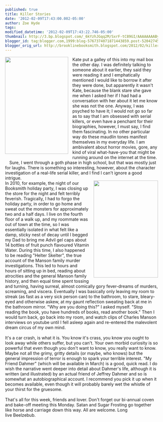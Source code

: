 ```yaml
---
published: true
title: Killer Stories
date: '2012-02-09T17:43:00.002-05:00'
author: Zoe Hyde
tags: 
modified_datetime: '2012-02-09T17:43:22.746-05:00'
thumbnail: http://3.bp.blogspot.com/_6kYzhJGqq2M/SxrF-tC89GI/AAAAAAAAByo/xwi-q6iu8fM/s72-c/Helter+Skelter.jpg
blogger_id: tag:blogger.com,1999:blog-5767374071871443859.post-5204274533121731337
blogger_orig_url: http://brooklinebooksmith.blogspot.com/2012/02/killer-stories.html
---
```


<div class="separator" style="border-bottom: medium none; border-left: medium none; border-right: medium none; border-top: medium none; clear: both; text-align: left;"><a href="http://www.derfcity.com/images/store/MFDfinalcov_sm.jpg" imageanchor="1" style="clear: left; cssfloat: left; float: left; margin-bottom: 1em; margin-right: 1em;"><img border="0" height="320" src="http://www.derfcity.com/images/store/MFDfinalcov_sm.jpg" width="208" /></a><a href="http://www.derfcity.com/images/store/MFDfinalcov_sm.jpg" imageanchor="1" style="clear: left; float: left; margin-bottom: 1em; margin-right: 1em;"> </a>Kate put a galley of this into my mail box the other day. I was definitely talking to someone about it earlier, they said they were reading it and I emphatically mentioned I would like to borrow it after they were done, but apparently it wasn't Kate, because the blank stare she gave me when I asked her if I had had a conversation with her about it let me know she was not the one. Anyway, I was psyched to have it; I would not go so far as to say that I am obsessed with serial killers, or even have a penchant for their biographies, however, I must say, I find them fascinating. In no other particular way do these maudlin tones manifest themselves in my everyday life. I am ambivalent about horror movies, gore, any kind of viral what-have-you that might be running around on the internet at the time. Sure, I went through a goth phase in high school, but that was mostly just for laughs. There is something so interesting, however, about the character investigation of a real-life serial killer, and I find I can't ignore a good intrigue. </div><div style="border-bottom: medium none; border-left: medium none; border-right: medium none; border-top: medium none; clear: both; text-align: left;"><a href="http://3.bp.blogspot.com/_6kYzhJGqq2M/SxrF-tC89GI/AAAAAAAAByo/xwi-q6iu8fM/s400/Helter+Skelter.jpg" imageanchor="1" style="clear: right; cssfloat: right; float: right; margin-bottom: 1em; margin-left: 1em;"><img border="0" height="320" src="http://3.bp.blogspot.com/_6kYzhJGqq2M/SxrF-tC89GI/AAAAAAAAByo/xwi-q6iu8fM/s320/Helter+Skelter.jpg" width="212" /></a>In 2010, for example, the night of our Booksmith holiday party, I was closing up the store for the night and felt terribly feverish. Tragically, I had to forgo the holiday party, in order to go home and sweat out the monsters for approximately two and a half days. I live on the fourth floor of a walk up, and my roommate was out of town at the time, so I was essentially isolated in what felt like a damp, sticky nest of decay until I begged my Dad to bring me Advil gel caps about 14 bottles of fruit punch flavoured Vitamin Water. During this time, I also happened to be reading "Helter Skelter", the true account of the Manson family murder investigations. This led to hours and hours of sitting up in bed, reading about atrocities and the general Manson family history, and then equal time spent tossing and turning, having surreal, almost comically gory fever-dreams of murders, screaming, and viscera. Eventually I was basically only leaving my room&nbsp;to streak (as fast as a very sick person can) to the bathroom, to stare, bleary-eyed and otherwise askew, at my gaunt reflection sweating back at me in the bathroom mirror. "Why are you doing this?" I asked myself. "Stop reading the book, you have hundreds of books, read another book." Then I would turn back, go back into my room, and watch clips of Charles Manson interviews on youtube until I fell asleep again and re-entered the malevolent dream circus of my own mind. </div><div style="border-bottom: medium none; border-left: medium none; border-right: medium none; border-top: medium none; clear: both; text-align: left;"><br /></div><div style="border-bottom: medium none; border-left: medium none; border-right: medium none; border-top: medium none; clear: both; text-align: left;">It's a car crash, is what it is. You know it's crass, you know you ought to look away while others suffer, but you can't. Your own morbid curiosity is so powerful that even though you don't want to know, you really want to know. Maybe not all the grimy, gritty details (or maybe, who knows) but the general impression of terror is enough to spark your terrible interest.&nbsp;"My Friend Dahmer" (which will be available in March) is a good, quick read. I do wish the narrative went deeper into detail about Dahmer's life, although it is written (and illustrated) by an actual friend of Jeffrey Dahmer and so is somewhat an autobiographical account. I recommend you pick it up when it becomes available, even though it will probably barely wet the whistle of your thirst for the gruesome.<br /><br />That's all for this week, friends and lover. Don't forget our bi-annual coven and bake-off meeting this Monday. Satan and Sugar Frosting go together like horse and carriage down this way. All are welcome. Long live&nbsp;Beelzebub.&nbsp;</div><div style="border-bottom: medium none; border-left: medium none; border-right: medium none; border-top: medium none; clear: both; text-align: left;"><br /></div><div style="border-bottom: medium none; border-left: medium none; border-right: medium none; border-top: medium none; clear: both; text-align: left;"><br /></div>